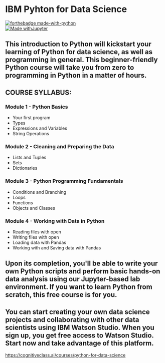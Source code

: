 # IBM Pyhton for Data Science

[![forthebadge made-with-python](http://ForTheBadge.com/images/badges/made-with-python.svg)](https://www.python.org/)  
[![Made withJupyter](https://img.shields.io/badge/Made%20with-Jupyter-orange?style=for-the-badge&logo=Jupyter)](https://jupyter.org/try)  


## This introduction to Python will kickstart your learning of Python for data science, as well as programming in general. This beginner-friendly Python course will take you from zero to programming in Python in a matter of hours.  
  
  

## COURSE SYLLABUS: 

### Module 1 - Python Basics

- Your first program
- Types
- Expressions and Variables
- String Operations 

### Module 2 - Cleaning and Preparing the Data

- Lists and Tuples
- Sets
- Dictionaries

### Module 3 - Python Programming Fundamentals

- Conditions and Branching
- Loops
- Functions
- Objects and Classes

### Module 4 - Working with Data in Python

- Reading files with open
- Writing files with open
- Loading data with Pandas
- Working with and Saving data with Pandas 



## Upon its completion, you'll be able to write your own Python scripts and perform basic hands-on data analysis using our Jupyter-based lab environment. If you want to learn Python from scratch, this free course is for you.

## You can start creating your own data science projects and collaborating with other data scientists using IBM Watson Studio. When you sign up, you get free access to Watson Studio. Start now and take advantage of this platform. 

https://cognitiveclass.ai/courses/python-for-data-science